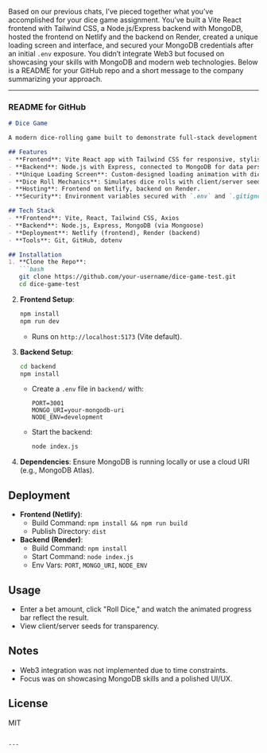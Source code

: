 Based on our previous chats, I’ve pieced together what you’ve accomplished for your dice game assignment. You’ve built a Vite React frontend with Tailwind CSS, a Node.js/Express backend with MongoDB, hosted the frontend on Netlify and the backend on Render, created a unique loading screen and interface, and secured your MongoDB credentials after an initial `.env` exposure. You didn’t integrate Web3 but focused on showcasing your skills with MongoDB and modern web technologies. Below is a README for your GitHub repo and a short message to the company summarizing your approach.

---

### README for GitHub

```markdown
# Dice Game

A modern dice-rolling game built to demonstrate full-stack development skills using React, Node.js, MongoDB, and Tailwind CSS. The app features a unique loading screen, a sleek interface, and a secure backend.

## Features
- **Frontend**: Vite React app with Tailwind CSS for responsive, stylish UI.
- **Backend**: Node.js with Express, connected to MongoDB for data persistence.
- **Unique Loading Screen**: Custom-designed loading animation with dice graphics.
- **Dice Roll Mechanics**: Simulates dice rolls with client/server seed verification.
- **Hosting**: Frontend on Netlify, backend on Render.
- **Security**: Environment variables secured with `.env` and `.gitignore`.

## Tech Stack
- **Frontend**: Vite, React, Tailwind CSS, Axios
- **Backend**: Node.js, Express, MongoDB (via Mongoose)
- **Deployment**: Netlify (frontend), Render (backend)
- **Tools**: Git, GitHub, dotenv

## Installation
1. **Clone the Repo**:
   ```bash
   git clone https://github.com/your-username/dice-game-test.git
   cd dice-game-test
   ```

2. **Frontend Setup**:
   ```bash
   npm install
   npm run dev
   ```
   - Runs on `http://localhost:5173` (Vite default).

3. **Backend Setup**:
   ```bash
   cd backend
   npm install
   ```
   - Create a `.env` file in `backend/` with:
     ```
     PORT=3001
     MONGO_URI=your-mongodb-uri
     NODE_ENV=development
     ```
   - Start the backend:
     ```bash
     node index.js
     ```

4. **Dependencies**: Ensure MongoDB is running locally or use a cloud URI (e.g., MongoDB Atlas).

## Deployment
- **Frontend (Netlify)**:
  - Build Command: `npm install && npm run build`
  - Publish Directory: `dist`
- **Backend (Render)**:
  - Build Command: `npm install`
  - Start Command: `node index.js`
  - Env Vars: `PORT`, `MONGO_URI`, `NODE_ENV`

## Usage
- Enter a bet amount, click "Roll Dice," and watch the animated progress bar reflect the result.
- View client/server seeds for transparency.

## Notes
- Web3 integration was not implemented due to time constraints.
- Focus was on showcasing MongoDB skills and a polished UI/UX.

## License
MIT
```

---
